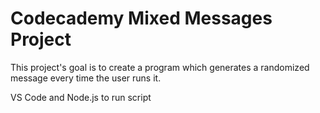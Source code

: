 Codecademy Mixed Messages Project
=================================

This project's goal is to create a program which generates a randomized message every time the user runs it.

VS Code and Node.js to run script